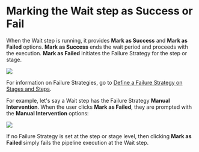 # Marking the Wait step as Success or Fail

When the Wait step is running, it provides **Mark as Success** and **Mark as Failed** options. **Mark as Success** ends the wait period and proceeds with the execution. **Mark as Failed** initiates the Failure Strategy for the step or stage.

![](./static/wait-step-28.png)

For information on Failure Strategies, go to [Define a Failure Strategy on Stages and Steps](../../../platform/8_Pipelines/define-a-failure-strategy-on-stages-and-steps.md).

For example, let's say a Wait step has the Failure Strategy **Manual Intervention**. When the user clicks **Mark as Failed**, they are prompted with the **Manual Intervention** options:

![](./static/wait-step-29.png)

If no Failure Strategy is set at the step or stage level, then clicking **Mark as Failed** simply fails the pipeline execution at the Wait step.
